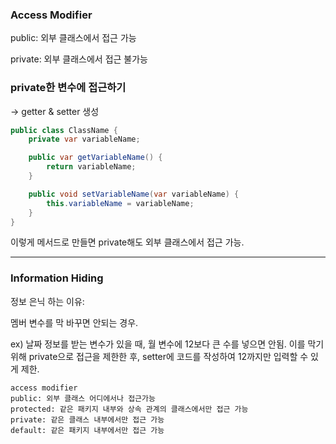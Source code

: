 ### Access Modifier

public: 외부 클래스에서 접근 가능

private: 외부 클래스에서 접근 불가능

### private한 변수에 접근하기

→ getter & setter 생성

```java
public class ClassName {
	private var variableName;

	public var getVariableName() {
		return variableName;
	}

	public void setVariableName(var variableName) {
		this.variableName = variableName;
	}
}
```

이렇게 메서드로 만들면 private해도 외부 클래스에서 접근 가능.

---

### Information Hiding

정보 은닉 하는 이유:

멤버 변수를 막 바꾸면 안되는 경우. 

ex) 날짜 정보를 받는 변수가 있을 때, 월 변수에 12보다 큰 수를 넣으면 안됨. 이를 막기 위해 private으로 접근을 제한한 후, setter에 코드를 작성하여 12까지만 입력할 수 있게 제한.

```
access modifier
public: 외부 클래스 어디에서나 접근가능
protected: 같은 패키지 내부와 상속 관계의 클래스에서만 접근 가능
private: 같은 클래스 내부에서만 접근 가능
default: 같은 패키지 내부에서만 접근 가능
```
